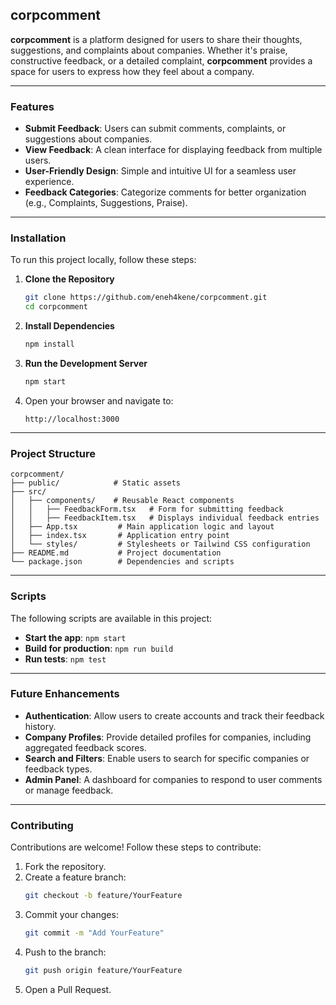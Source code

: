 ## corpcomment

**corpcomment** is a platform designed for users to share their thoughts, suggestions, and complaints about companies. Whether it's praise, constructive feedback, or a detailed complaint, **corpcomment** provides a space for users to express how they feel about a company.

---

### Features
- **Submit Feedback**: Users can submit comments, complaints, or suggestions about companies.
- **View Feedback**: A clean interface for displaying feedback from multiple users.
- **User-Friendly Design**: Simple and intuitive UI for a seamless user experience.
- **Feedback Categories**: Categorize comments for better organization (e.g., Complaints, Suggestions, Praise).

---

### Installation

To run this project locally, follow these steps:

1. **Clone the Repository**
   ```bash
   git clone https://github.com/eneh4kene/corpcomment.git
   cd corpcomment
   ```

2. **Install Dependencies**
   ```bash
   npm install
   ```

3. **Run the Development Server**
   ```bash
   npm start
   ```

4. Open your browser and navigate to:
   ```
   http://localhost:3000
   ```

---

### Project Structure

```plaintext
corpcomment/
├── public/            # Static assets
├── src/
│   ├── components/    # Reusable React components
│   │   ├── FeedbackForm.tsx   # Form for submitting feedback
│   │   ├── FeedbackItem.tsx   # Displays individual feedback entries
│   ├── App.tsx         # Main application logic and layout
│   ├── index.tsx       # Application entry point
│   └── styles/         # Stylesheets or Tailwind CSS configuration
├── README.md           # Project documentation
└── package.json        # Dependencies and scripts
```

---

### Scripts

The following scripts are available in this project:

- **Start the app**: `npm start`
- **Build for production**: `npm run build`
- **Run tests**: `npm test`

---

### Future Enhancements

- **Authentication**: Allow users to create accounts and track their feedback history.
- **Company Profiles**: Provide detailed profiles for companies, including aggregated feedback scores.
- **Search and Filters**: Enable users to search for specific companies or feedback types.
- **Admin Panel**: A dashboard for companies to respond to user comments or manage feedback.

---

### Contributing

Contributions are welcome! Follow these steps to contribute:

1. Fork the repository.
2. Create a feature branch:
   ```bash
   git checkout -b feature/YourFeature
   ```
3. Commit your changes:
   ```bash
   git commit -m "Add YourFeature"
   ```
4. Push to the branch:
   ```bash
   git push origin feature/YourFeature
   ```
5. Open a Pull Request.
